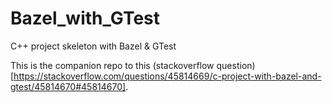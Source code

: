 # Bazel_with_GTest
C++ project skeleton with Bazel &amp; GTest

This is the companion repo to this (stackoverflow question)[https://stackoverflow.com/questions/45814669/c-project-with-bazel-and-gtest/45814670#45814670].